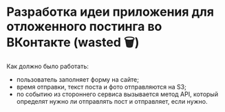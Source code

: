 # Разработка идеи приложения для отложенного постинга во ВКонтакте (wasted 🗑)

Как должно было работать:

* пользователь заполняет форму на сайте;
* время отправки, текст поста и фото отправляются на S3;
* по событию из стороннего сервиса вызывается метод API, который определят нужно ли отправлять пост и отправляет, если нужно.


